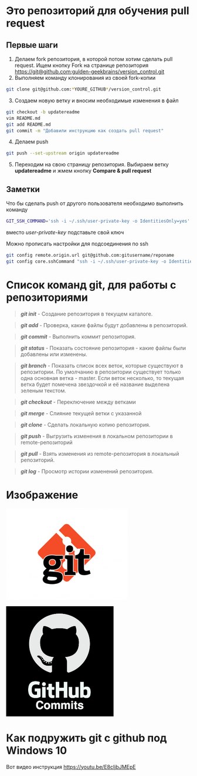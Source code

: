 ﻿# Это репозиторий для обучения pull request

## Первые шаги

1. Делаем fork репозитория, в которой потом хотим сделать pull request. Ищем кнопку Fork на странице репозитория <https://git@github.com:gulden-geekbrains/version_control.git>
2. Выполняем команду клонирования из своей fork-копии
```sh
git clone git@github.com:*YOURE_GITHUB*/version_control.git
```
3. Создаем новую ветку и вносим необходимые изменения в файл
```sh
git checkout -b updatereadme
vim README.md
git add README.md
git commit -m "Добавили инструкцию как создать pull request"
```
4. Делаем push  
```sh
git push --set-upstream origin updatereadme
```
5. Переходим на свою страницу репозитория. Выбираем ветку **updatereadme** и жмем кнопку **Compare & pull request**

## Заметки

Что бы сделать push от другого пользователя необходимо выполнить команду
```sh
GIT_SSH_COMMAND='ssh -i ~/.ssh/user-private-key -o IdentitiesOnly=yes' git push git@github.com:gulden-geekbrains/version_control.git
```

вместо *user-private-key* подставьте свой ключ

Можно прописать настройки для подсоединения по ssh
```sh
git config remote.origin.url git@github.com:gitusername/reponame
git config core.sshCommand "ssh -i ~/.ssh/user-private-key -o IdentitiesOnly=yes"
```
# Список команд git, для работы с репозиториями

>***git init*** - Создание репозитория в текущем каталоге.

>***git add***  - Проверка, какие файлы будут добавлены в репозиторий.

> ***git commit*** - Выполнить коммит репозитория.

> ***git status*** - Показать состояние репозитория - какие файлы были добавлены или изменены.

>***git branch*** - Показать список всех веток, которые существуют в репозитории. По умолчанию в репозитории существует только одна основная ветка - master. Если веток несколько, то текущая ветка будет помечена звездочкой и её название выделена зеленым текстом.

> ***git checkout*** - Переключение между ветками

>***git merge*** - Слияние текущей ветки с указанной

>***git clone*** -  	Сделать локальную копию репозитория.

>***git push*** - Выгрузить изменения в локальном репозитории в remote-репозиторий

>***git pull*** - Взять изменения из remote-репозитория в локальный репозиторий.

>***git log*** - Просмотр истории изменений репозитория.

# Изображение

![это гит](git.png)

![это гитхаб](github.png)


# Как подружить git с github под Windows 10

Вот видео инструкция https://youtu.be/E8cIjbJMEpE



